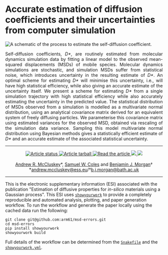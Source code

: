 # Accurate estimation of diffusion coefficients and their uncertainties from computer simulation

<picture>
  <source media="(prefers-color-scheme: light)" srcset="https://github.com/bjmorgan/kinisi/blob/master/docs/source/_static/schematic_light.png?raw=true">
  <source media="(prefers-color-scheme: dark)" srcset="https://github.com/bjmorgan/kinisi/blob/master/docs/source/_static/schematic_dark.png?raw=true">
  <img alt="A schematic of the process to estimate the self-diffusion coefficient." src="https://github.com/bjmorgan/kinisi/blob/master/docs/source/_static/schematic_dark.png?raw=true">
</picture>

<p align="justify">
Self-diffusion coefficients, <i>D*</i>, are routinely estimated from molecular dynamics simulation data by fitting a linear model to the observed mean-squared displacements (MSDs) of mobile species.
Molecular dynamics simulations are stochastic, and simulation MSDs suffer from statistical noise, which introduces uncertainty in the resulting estimate of <i>D*</i>.
An optimal scheme for estimating <i>D*</i> will minimise this uncertainty, i.e., will have high statistical efficiency, while also giving an accurate estimate of the uncertainty itself.
We present a scheme for estimating <i>D*</i> from a single simulation trajectory with high statistical efficiency while also accurately estimating the uncertainty in the predicted value.
The statistical distribution of MSDs observed from a simulation is modelled as a multivariate normal distribution, using an analytical covariance matrix derived for an equivalent system of freely diffusing particles.
We parameterise this covariance matrix using estimated variances for the observed MSD, obtained via rescaling of the simulation data variance. 
Sampling this model multivariate normal distribution using Bayesian methods gives a statistically efficient estimate of <i>D*</i> and an accurate estimate of the associated statistical uncertainty. 
</p>

---

<p align="center">
<a href="https://github.com/arm61/msd-errors/actions/workflows/build.yml">
<img src="https://github.com/arm61/msd-errors/actions/workflows/build.yml/badge.svg" alt="Article status"/>
</a>
<a href="https://github.com/arm61/msd-errors/raw/main-pdf/arxiv.tar.gz">
<img src="https://img.shields.io/badge/article-tarball-blue.svg?style=flat" alt="Article tarball"/>
</a>
<a href="https://github.com/arm61/msd-errors/raw/main-pdf/ms.pdf">
<img src="https://img.shields.io/badge/article-pdf-blue.svg?style=flat" alt="Read the article"/>
</a>
<a href="https://doi.org/10.5281/zenodo.xxxxxxx">
<img src="https://zenodo.org/badge/DOI/10.5281/zenodo.xxxxxxx.svg"/>
</a>
<a href="https://arxiv.org/abs/xxxx.xxxxx">
<img src="https://img.shields.io/badge/arXiv-xxxx.xxxxx-orange.svg"/>
</a>
<br><br>
<a href="https://orcid.org/0000-0003-3381-5911">Andrew R. McCluskey</a>&ast;, 
<a href="https://orcid.org/0000-0001-9722-5676">Samuel W. Coles</a> 
and 
<a href="https://orcid.org/0000-0002-3056-8233">Benjamin J. Morgan</a>&dagger;<br>
&ast;<a href="mailto:andrew.mccluskey@ess.eu">andrew.mccluskey@ess.eu</a>/&dagger;<a href="mailto:b.j.morgan@bath.ac.uk">b.j.morgan@bath.ac.uk</a>
</p>

---

This is the electronic supplementary information (ESI) associated with the publication "Estimation of diffusive properties for *in-silico* materials using a Gaussian process". 
This ESI uses [`showyourwork`](https://show-your.work) to provide a completely reproducible and automated analysis, plotting, and paper generation workflow. 
To run the workflow and generate the paper locally using the cached data run the following: 
```
git clone git@github.com:arm61/msd-errors.git
cd msd-errors
pip install showyourwork
showyourwork build 
```
Full details of the workflow can be determined from the [`Snakefile`](https://github.com/arm61/msd-errors/blob/main/Snakefile) and the [`showyourwork.yml`](https://github.com/arm61/msd-errors/blob/main/showyourwork.yml).
